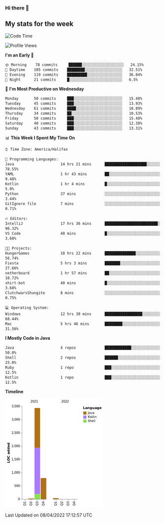 ### Hi there 👋

## My stats for the week
<!--START_SECTION:waka-->
![Code Time](http://img.shields.io/badge/Code%20Time-165%20hrs%2020%20mins-blue)

![Profile Views](http://img.shields.io/badge/Profile%20Views-0-blue)

**I'm an Early 🐤** 

```text
🌞 Morning    78 commits     ██████░░░░░░░░░░░░░░░░░░░   24.15% 
🌆 Daytime    105 commits    ████████░░░░░░░░░░░░░░░░░   32.51% 
🌃 Evening    119 commits    █████████░░░░░░░░░░░░░░░░   36.84% 
🌙 Night      21 commits     █░░░░░░░░░░░░░░░░░░░░░░░░   6.5%

```
📅 **I'm Most Productive on Wednesday** 

```text
Monday       50 commits     ███░░░░░░░░░░░░░░░░░░░░░░   15.48% 
Tuesday      45 commits     ███░░░░░░░░░░░░░░░░░░░░░░   13.93% 
Wednesday    61 commits     ████░░░░░░░░░░░░░░░░░░░░░   18.89% 
Thursday     34 commits     ██░░░░░░░░░░░░░░░░░░░░░░░   10.53% 
Friday       50 commits     ███░░░░░░░░░░░░░░░░░░░░░░   15.48% 
Saturday     40 commits     ███░░░░░░░░░░░░░░░░░░░░░░   12.38% 
Sunday       43 commits     ███░░░░░░░░░░░░░░░░░░░░░░   13.31%

```


📊 **This Week I Spent My Time On** 

```text
⌚︎ Time Zone: America/Halifax

💬 Programming Languages: 
Java                     14 hrs 21 mins      ███████████████████░░░░░░   78.55% 
YAML                     1 hr 43 mins        ██░░░░░░░░░░░░░░░░░░░░░░░   9.48% 
Kotlin                   1 hr 4 mins         █░░░░░░░░░░░░░░░░░░░░░░░░   5.9% 
Python                   37 mins             ░░░░░░░░░░░░░░░░░░░░░░░░░   3.44% 
GitIgnore file           7 mins              ░░░░░░░░░░░░░░░░░░░░░░░░░   0.71%

🔥 Editors: 
IntelliJ                 17 hrs 36 mins      ████████████████████████░   96.32% 
VS Code                  40 mins             █░░░░░░░░░░░░░░░░░░░░░░░░   3.68%

🐱‍💻 Projects: 
HungerGames              10 hrs 22 mins      ██████████████░░░░░░░░░░░   56.74% 
Fiesta                   5 hrs 3 mins        ███████░░░░░░░░░░░░░░░░░░   27.66% 
netherboard              1 hr 57 mins        ██░░░░░░░░░░░░░░░░░░░░░░░   10.72% 
shirt-bot                40 mins             █░░░░░░░░░░░░░░░░░░░░░░░░   3.68% 
ClutchwarsShungite       8 mins              ░░░░░░░░░░░░░░░░░░░░░░░░░   0.75%

💻 Operating System: 
Windows                  12 hrs 30 mins      █████████████████░░░░░░░░   68.44% 
Mac                      5 hrs 46 mins       ████████░░░░░░░░░░░░░░░░░   31.56%

```

**I Mostly Code in Java** 

```text
Java                     4 repos             ████████████░░░░░░░░░░░░░   50.0% 
Shell                    2 repos             ██████░░░░░░░░░░░░░░░░░░░   25.0% 
Ruby                     1 repo              ███░░░░░░░░░░░░░░░░░░░░░░   12.5% 
Kotlin                   1 repo              ███░░░░░░░░░░░░░░░░░░░░░░   12.5%

```


**Timeline**

![Chart not found](https://raw.githubusercontent.com/lyndseyy/lyndseyy/main/charts/bar_graph.png) 


 Last Updated on 08/04/2022 17:12:57 UTC
<!--END_SECTION:waka-->
